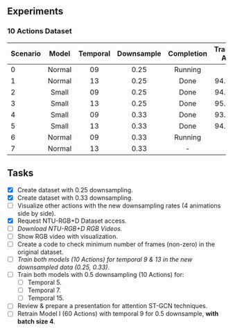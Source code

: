 ## Experiments

### 10 Actions Dataset

| **Scenario** | **Model** | **Temporal** | **Downsample** | **Completion** | Training Acc | Testing Acc |
| :------ | :------: | :------: | :------: | :------: | :------: | :------: |
| 0 | Normal | 09 | 0.25 | Running | - | - |  
| 1 | Normal | 13 | 0.25 | Done | 94.87% | 92.79% | 
| 2 | Small | 09 | 0.25 | Done | 94.02% | 93.27% |  
| 3 | Small | 13 | 0.25 | Done | 95.17% | 93.55% |  
| 4 | Small | 09 | 0.33 | Done | 93.88% | 93.50% |  
| 5 | Small | 13 | 0.33 | Done | 94.86% | 92.54% |  
| 6 | Normal | 09 | 0.33 | Running | - | - |  
| 7 | Normal | 13 | 0.33 | - | - | - |  

## Tasks
- [x] Create dataset with 0.25 downsampling.
- [x] Create dataset with 0.33 downsampling.
- [ ] Visualize other actions with the new downsampling rates (4 animations side by side).
- [x] Request NTU-RGB+D Dataset access.
- [ ] *Download NTU-RGB+D RGB Videos.*
- [ ] Show RGB video with visualization.
- [ ] Create a code to check minimum number of frames (non-zero) in the original dataset.
- [ ] *Train both models (10 Actions) for temporal 9 & 13 in the new downsampled data (0.25, 0.33)*.
- [ ] Train both models with 0.5 downsampling (10 Actions) for:
  - [ ] Temporal 5.
  - [ ] Temporal 7.
  - [ ] Temporal 15.
- [ ] Review & prepare a presentation for attention ST-GCN techniques.
- [ ] Retrain Model I (60 Actions) with temporal 9 for 0.5 downsample, **with batch size 4**.
